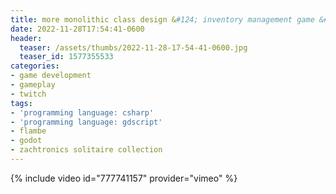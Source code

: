 ```yaml
---
title: more monolithic class design &#124; inventory management game &#124; break from the thinkies
date: 2022-11-28T17:54:41-0600
header:
  teaser: /assets/thumbs/2022-11-28-17-54-41-0600.jpg
  teaser_id: 1577355533
categories:
- game development
- gameplay
- twitch
tags:
- 'programming language: csharp'
- 'programming language: gdscript'
- flambe
- godot
- zachtronics solitaire collection
---
```

{% include video id="777741157" provider="vimeo" %}
